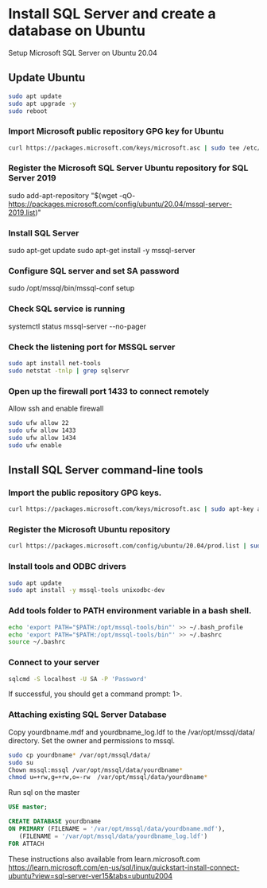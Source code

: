 # Install SQL Server and create a database on Ubuntu
Setup Microsoft SQL Server on Ubuntu 20.04

## Update Ubuntu

```bash
sudo apt update
sudo apt upgrade -y
sudo reboot
```
###  Import Microsoft public repository GPG key for Ubuntu
```bash
curl https://packages.microsoft.com/keys/microsoft.asc | sudo tee /etc/apt/trusted.gpg.d/microsoft.asc
```
### Register the Microsoft SQL Server Ubuntu repository for SQL Server 2019
sudo add-apt-repository "$(wget -qO- https://packages.microsoft.com/config/ubuntu/20.04/mssql-server-2019.list)"
### Install SQL Server
sudo apt-get update
sudo apt-get install -y mssql-server

### Configure SQL server and set SA password
sudo /opt/mssql/bin/mssql-conf setup
### Check SQL service is running
systemctl status mssql-server --no-pager
### Check the listening port for MSSQL server
```bash
sudo apt install net-tools
sudo netstat -tnlp | grep sqlservr
```
### Open up the firewall port 1433 to connect remotely
Allow ssh and enable firewall
```bash
sudo ufw allow 22
sudo ufw allow 1433
sudo ufw allow 1434
sudo ufw enable
```
## Install SQL Server command-line tools
### Import the public repository GPG keys.
```bash
curl https://packages.microsoft.com/keys/microsoft.asc | sudo apt-key add -
```
### Register the Microsoft Ubuntu repository
```bash
curl https://packages.microsoft.com/config/ubuntu/20.04/prod.list | sudo tee /etc/apt/sources.list.d/msprod.list
```
### Install tools and ODBC drivers
```bash
sudo apt update 
sudo apt install -y mssql-tools unixodbc-dev
```

### Add tools folder to PATH environment variable in a bash shell.
```bash
echo 'export PATH="$PATH:/opt/mssql-tools/bin"' >> ~/.bash_profile
echo 'export PATH="$PATH:/opt/mssql-tools/bin"' >> ~/.bashrc
source ~/.bashrc
```
### Connect to your server
```bash
sqlcmd -S localhost -U SA -P 'Password'
```
If successful, you should get a command prompt: 1>.

### Attaching existing SQL Server Database
Copy yourdbname.mdf and yourdbname_log.ldf to the /var/opt/mssql/data/ directory. Set the owner and permissions to mssql.
```bash
sudo cp yourdbname* /var/opt/mssql/data/
sudo su
Chown mssql:mssql /var/opt/mssql/data/yourdbname*
chmod u=+rw,g=+rw,o=-rw  /var/opt/mssql/data/yourdbname*
```
Run sql on the master

```sql
USE master;

CREATE DATABASE yourdbname 
ON PRIMARY (FILENAME = '/var/opt/mssql/data/yourdbname.mdf'),
   (FILENAME = '/var/opt/mssql/data/yourdbname_log.ldf') 
FOR ATTACH
```
These instructions also available from learn.microsoft.com
https://learn.microsoft.com/en-us/sql/linux/quickstart-install-connect-ubuntu?view=sql-server-ver15&tabs=ubuntu2004
